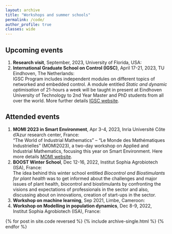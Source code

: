 ```yaml
---
layout: archive
title: "Workshops and summer schools"
permalink: /code/
author_profile: true
classes: wide
---
```

## Upcoming events
1. **Research visit**, September, 2023, University of Florida, USA:<br>
2. **International Graduate School on Control (IGSC)**, April 17-21, 2023, TU Eindhoven, The Netherlands:<br> 
IGSC Program includes independent modules on different topics of networked and embedded control. A module entitled *Static and dynamic optimisation* of 21-hours a week will be taught in present at Eindhoven University of Technology to 2nd Year Master and PhD students from all over the world. More further details [IGSC website](http://www.eeci-igsc.eu/). 
   

## Attended events
1. **MOMI 2023 in Smart Environment**, Apr 3-4, 2023, Inria Université Côte d’Azur research center, France:<br>
   “The World of Industrial Mathematics” – “Le Monde des Mathématiques Industrielles” (MOMI2023), a two-day workshop on Applied and Industrial Mathematics, focusing this year on Smart Environment. Here more details [MOMI website](https://phd-seminars-sam.inria.fr/momi2023-le-monde-des-mathematiques-industrielles-smart-environment/).
2. **BOOST Winter School**, Dec 12-16, 2022, Institut Sophia Agrobiotech (ISA), France:<br> 
The idea behind this winter school entitled *Biocontrol and Biostimulants for plant health* was to get informed about the challenges and major issues of plant health, biocontrol and biostimulants by confronting the visions and expectations of professionals in the sector and also, discussing about on innovations, creation of start-ups in the sector.
3. **Workshop on machine learning**, Sep 2021, Limbe, Cameroon:<br>
4. **Workshop on Modelling in population dynamics**, Dec 8-9, 2022, Institut Sophia Agrobiotech (ISA), France:<br>

{% for post in site.code reversed %}
  {% include archive-single.html %}
{% endfor %}
